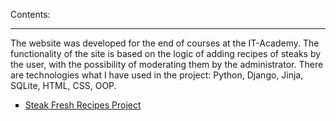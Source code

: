 Contents:

---

The website was developed for the end of courses at the IT-Academy. 
The functionality of the site is based on the logic of adding recipes of steaks by the user, with the possibility of moderating them by the administrator.
There are technologies what I have used in the project: Python, Django, Jinja, SQLite, HTML, CSS, OOP.

<ul type="square">
  <li><a href="https://github.com/RandyR0zz/Django_course/tree/main/IT_Academy_Project/Steak_Fresh_Recipes_Project">Steak Fresh Recipes Project</a></li>
</ul>
